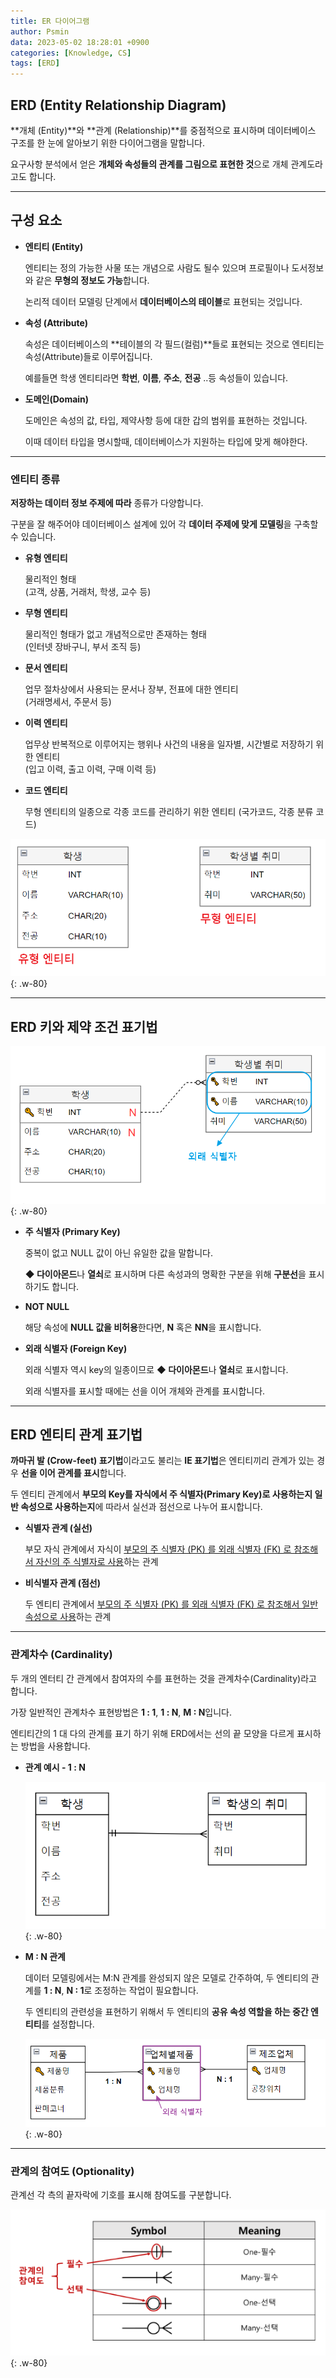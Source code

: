 ```yaml
---
title: ER 다이어그램
author: Psmin
data: 2023-05-02 18:28:01 +0900
categories: [Knowledge, CS]
tags: [ERD]
---
```


## ERD (Entity Relationship Diagram)

**개체 (Entity)**와 **관계 (Relationship)**를 중점적으로 표시하며 데이터베이스 구조를 한 눈에 알아보기 위한 다이어그램을 말합니다.

요구사항 분석에서 얻은 **개체와 속성들의 관계를 그림으로 표현한 것**으로 개체 관계도라고도 합니다.

---

## 구성 요소

- **엔티티 (Entity)**

  엔티티는 정의 가능한 사물 또는 개념으로 사람도 될수 있으며 프로필이나 도서정보와 같은 **무형의 정보도 가능**합니다.

  논리적 데이터 모델링 단계에서 **데이터베이스의 테이블**로 표현되는 것입니다.

- **속성 (Attribute)**

  속성은 데이터베이스의 **테이블의 각 필드(컬럼)**들로 표현되는 것으로 엔티티는 속성(Attribute)들로 이루어집니다.

  예를들면 학생 엔티티라면 **학번**, **이름**, **주소**, **전공** ..등 속성들이 있습니다.

- **도메인(Domain)**

  도메인은 속성의 값, 타입, 제약사항 등에 대한 갑의 범위를 표현하는 것입니다.

  이때 데이터 타입을 명시할때, 데이터베이스가 지원하는 타입에 맞게 해야한다.

---

### 엔티티 종류

**저장하는 데이터 정보 주제에 따라** 종류가 다양합니다.

구분을 잘 해주어야 데이터베이스 설계에 있어 각 **데이터 주제에 맞게 모델링**을 구축할 수 있습니다.

- **유형 엔티티**

  물리적인 형태  
  (고객, 상품, 거래처, 학생, 교수 등)

- **무형 엔티티**

  물리적인 형태가 없고 개념적으로만 존재하는 형태  
  (인터넷 장바구니, 부서 조직 등)

- **문서 엔티티**

  업무 절차상에서 사용되는 문서나 장부, 전표에 대한 엔티티  
  (거래명세서, 주문서 등)

- **이력 엔티티**

  업무상 반복적으로 이루어지는 행위나 사건의 내용을 일자별, 시간별로 저장하기 위한 엔티티  
  (입고 이력, 출고 이력, 구매 이력 등)

- **코드 엔티티**

  무형 엔티티의 일종으로 각종 코드를 관리하기 위한 엔티티
  (국가코드, 각종 분류 코드)

![Entity-ex](/assets/img/entity-ex.png){: .w-80}

---

## ERD 키와 제약 조건 표기법

![key-ex](/assets/img/key-ex.png){: .w-80}

- **주 식별자 (Primary Key)**

  중복이 없고 NULL 값이 아닌 유일한 값을 말합니다.

  **◆ 다이아몬드**나 **열쇠**로 표시하며 다른 속성과의 명확한 구분을 위해 **구분선**을 표시하기도 합니다.

- **NOT NULL**

  해당 속성에 **NULL 값을 비허용**한다면, **N** 혹은 **NN**을 표시합니다.

- **외래 식별자 (Foreign Key)**

  외래 식별자 역시 key의 일종이므로 **◆ 다이아몬드**나 **열쇠**로 표시합니다.

  외래 식별자를 표시할 때에는 선을 이어 개체와 관계를 표시합니다.

---

## ERD 엔티티 관계 표기법

**까마귀 발 (Crow-feet) 표기법**이라고도 불리는 **IE 표기법**은 엔티티끼리 관계가 있는 경우 **선을 이어 관계를 표시**합니다.

두 엔티티 관계에서 **부모의 Key를 자식에서 주 식별자(Primary Key)로 사용하는지 일반 속성으로 사용하는지**에 따라서 실선과 점선으로 나누어 표시합니다.

- **식별자 관계 (실선)**

  부모 자식 관계에서 자식이 <u>부모의 주 식별자 (PK) 를 외래 식별자 (FK) 로 참조해서 자신의 주 식별자로 사용</u>하는 관계

- **비식별자 관계 (점선)**

  두 엔티티 관계에서 <u>부모의 주 식별자 (PK) 를 외래 식별자 (FK) 로 참조해서 일반 속성으로 사용</u>하는 관계

---

### 관계차수 (Cardinality)

두 개의 엔터티 간 관계에서 참여자의 수를 표현하는 것을 관계차수(Cardinality)라고 합니다.

가장 일반적인 관계차수 표현방법은 **1 : 1**, **1 : N**, **M : N**입니다.

엔티티간의 1 대 다의 관계를 표기 하기 위해 ERD에서는 선의 끝 모양을 다르게 표시하는 방법을 사용합니다.

- **관계 예시 - 1 : N**

  ![1 : M](/assets/img/one-n.png){: .w-80}

- **M : N 관계**

  데이터 모델링에서는 M:N 관계를 완성되지 않은 모델로 간주하여, 두 엔티티의 관계를 **1 : N**, **N : 1**로 조정하는 작업이 필요합니다.

  두 엔티티의 관련성을 표현하기 위해서 두 엔티티의 **공유 속성 역할을 하는 중간 엔티티**를 설정합니다.

  ![M : N](/assets/img/m-n.png){: .w-80}

---

### 관계의 참여도 (Optionality)

관계선 각 측의 끝자락에 기호를 표시해 참여도를 구분합니다.

![symbol](/assets/img/erd-symbol.png){: .w-80}
